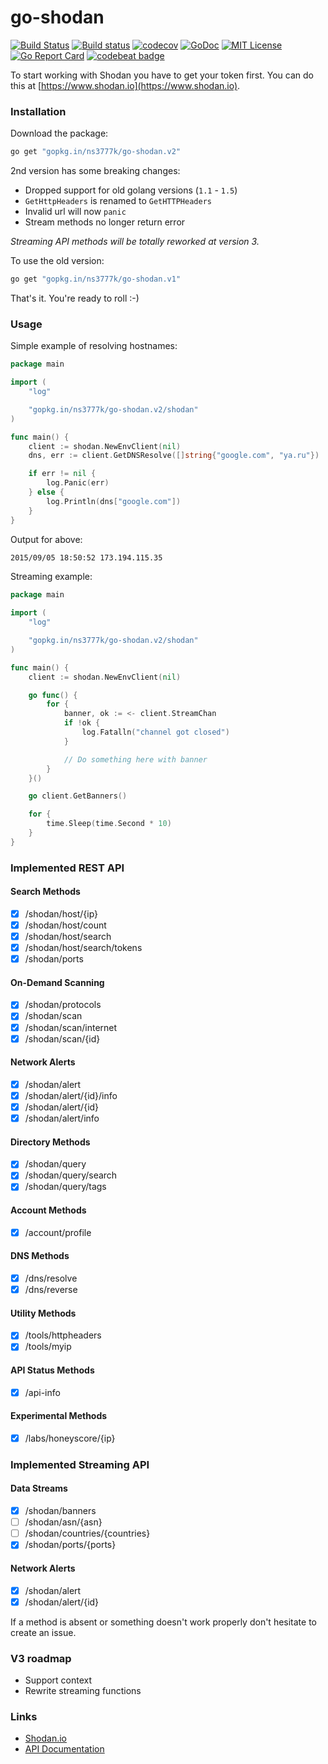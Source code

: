 # go-shodan
[![Build Status](https://travis-ci.org/ns3777k/go-shodan.svg?branch=master)](https://travis-ci.org/ns3777k/go-shodan)
[![Build status](https://ci.appveyor.com/api/projects/status/wbi5u34k5pokbypj/branch/master?svg=true)](https://ci.appveyor.com/project/ns3777k/go-shodan/branch/master)
[![codecov](https://codecov.io/gh/ns3777k/go-shodan/branch/master/graph/badge.svg)](https://codecov.io/gh/ns3777k/go-shodan)
[![GoDoc](https://godoc.org/github.com/ns3777k/go-shodan/shodan?status.svg)](https://godoc.org/github.com/ns3777k/go-shodan/shodan)
[![MIT License](https://img.shields.io/badge/license-MIT-blue.svg?style=flat)](LICENSE)
[![Go Report Card](https://goreportcard.com/badge/github.com/ns3777k/go-shodan)](https://goreportcard.com/report/github.com/ns3777k/go-shodan)
[![codebeat badge](https://codebeat.co/badges/12e593ad-ca40-41e8-9b84-61316947d2eb)](https://codebeat.co/projects/github-com-ns3777k-go-shodan-master)

To start working with Shodan you have to get your token first. You can do this at [https://www.shodan.io](https://www.shodan.io).

### Installation
Download the package:

```bash
go get "gopkg.in/ns3777k/go-shodan.v2"
```

2nd version has some breaking changes:

* Dropped support for old golang versions (`1.1` - `1.5`)
* `GetHttpHeaders` is renamed to `GetHTTPHeaders`
* Invalid url will now `panic`
* Stream methods no longer return error

*Streaming API methods will be totally reworked at version 3.*

To use the old version:

```bash
go get "gopkg.in/ns3777k/go-shodan.v1"
```

That's it. You're ready to roll :-)

### Usage

Simple example of resolving hostnames:

```go
package main

import (
    "log"

    "gopkg.in/ns3777k/go-shodan.v2/shodan"
)

func main() {
    client := shodan.NewEnvClient(nil)
    dns, err := client.GetDNSResolve([]string{"google.com", "ya.ru"})

    if err != nil {
        log.Panic(err)
    } else {
        log.Println(dns["google.com"])
    }
}
```
Output for above:
```bash
2015/09/05 18:50:52 173.194.115.35
```

Streaming example:

```go
package main

import (
    "log"

    "gopkg.in/ns3777k/go-shodan.v2/shodan"
)

func main() {
    client := shodan.NewEnvClient(nil)

    go func() {
        for {
            banner, ok := <- client.StreamChan
            if !ok {
                log.Fatalln("channel got closed")
            }

            // Do something here with banner
        }
    }()

    go client.GetBanners()

    for {
        time.Sleep(time.Second * 10)
    }
}
```

### Implemented REST API

#### Search Methods
- [x] /shodan/host/{ip}
- [x] /shodan/host/count
- [x] /shodan/host/search
- [x] /shodan/host/search/tokens
- [x] /shodan/ports

#### On-Demand Scanning
- [x] /shodan/protocols
- [x] /shodan/scan
- [x] /shodan/scan/internet
- [x] /shodan/scan/{id}

#### Network Alerts
- [x] /shodan/alert
- [x] /shodan/alert/{id}/info
- [x] /shodan/alert/{id}
- [x] /shodan/alert/info

#### Directory Methods
- [x] /shodan/query
- [x] /shodan/query/search
- [x] /shodan/query/tags

#### Account Methods
- [x] /account/profile

#### DNS Methods
- [x] /dns/resolve
- [x] /dns/reverse

#### Utility Methods
- [x] /tools/httpheaders
- [x] /tools/myip

#### API Status Methods
- [x] /api-info

#### Experimental Methods
- [x] /labs/honeyscore/{ip}

### Implemented Streaming API

#### Data Streams
- [x] /shodan/banners
- [ ] /shodan/asn/{asn}
- [ ] /shodan/countries/{countries}
- [x] /shodan/ports/{ports}

#### Network Alerts
- [x] /shodan/alert
- [x] /shodan/alert/{id}

If a method is absent or something doesn't work properly don't hesitate to create an issue.

### V3 roadmap
- Support context
- Rewrite streaming functions

### Links
* [Shodan.io](http://shodan.io)
* [API Documentation](https://developer.shodan.io/api)
